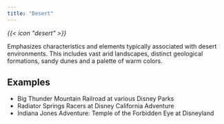 ```yaml
---
title: "Desert"
---
```


<i class="bigIcon">{{< icon "desert" >}}</i>

Emphasizes characteristics and elements typically associated with desert environments. This includes vast arid landscapes, distinct geological formations, sandy dunes and a palette of warm colors.

## Examples
* Big Thunder Mountain Railroad at various Disney Parks
* Radiator Springs Racers at Disney California Adventure
* Indiana Jones Adventure: Temple of the Forbidden Eye at Disneyland
